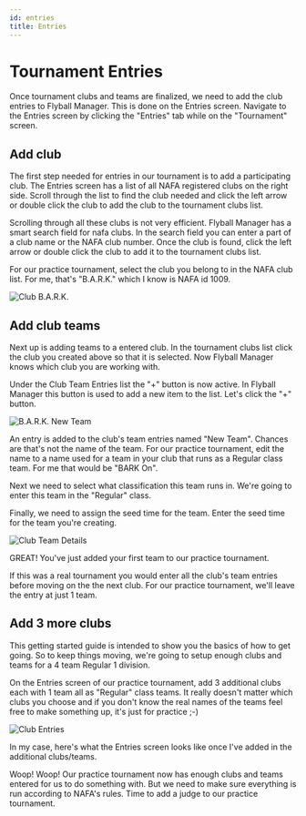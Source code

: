 ```yaml
---
id: entries
title: Entries
---
```


# Tournament Entries

Once tournament clubs and teams are finalized,  we need to add the club entries to Flyball Manager. This is done on the Entries screen. Navigate to the Entries screen by clicking the "Entries" tab while on the "Tournament" screen.

## Add club

The first step needed for entries in our tournament is to add a participating club. The Entries screen has a list of all NAFA registered clubs on the right side. Scroll through the list to find the club needed and click the left arrow or double click the club to add the club to the tournament clubs list.

Scrolling through all these clubs is not very efficient. Flyball Manager has a smart search field for nafa clubs. In the search field you can enter a part of a club name or the NAFA club number. Once the club is found, click the left arrow or double click the club to add it to the tournament clubs list.

For our practice tournament, select the club you belong to in the NAFA club list. For me, that's "B.A.R.K." which I know is NAFA id 1009.

![Club B.A.R.K.](/img/entries-bark-search.png)

## Add club teams

Next up is adding teams to a entered club. In the tournament clubs list click the club you created above so that it is selected. Now Flyball Manager knows which club you are working with.

Under the Club Team Entries list the "+" button is now active. In Flyball Manager this button is used to add a new item to the list. Let's click the "+" button.

![B.A.R.K. New Team](/img/entries-new-club-team.png)

An entry is added to the club's team entries named "New Team". Chances are that's not the name of the team. For our practice tournament, edit the name to a name used for a team in your club that runs as a Regular class team. For me that would be "BARK On".

Next we need to select what classification this team runs in. We're going to enter this team in the "Regular" class.

Finally, we need to assign the seed time for the team. Enter the seed time for the team you're creating.

![Club Team Details](/img/entries-club-team-detail.png)

GREAT! You've just added your first team to our practice tournament.

If this was a real tournament you would enter all the club's team entries before moving on the the next club. For our practice tournament, we'll leave the entry at just 1 team.

## Add 3 more clubs

This getting started guide is intended to show you the basics of how to get going. So to keep things moving, we're going to setup enough clubs and teams for a 4 team Regular 1 division.

On the Entries screen of our practice tournament, add 3 additional clubs each with 1 team all as "Regular" class teams. It really doesn't matter which clubs you choose and if you don't know the real names of the teams feel free to make something up, it's just for practice ;-)

![Club Entries](/img/entries-4-clubs.png)

In my case, here's what the Entries screen looks like once I've added in the additional clubs/teams.

Woop! Woop! Our practice tournament now has enough clubs and teams entered for us to do something with. But we need to make sure everything is run according to NAFA's rules. Time to add a judge to our practice tournament.